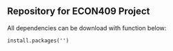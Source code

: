 ## Repository for ECON409 Project

All dependencies can be download with function below: 


` install.packages('') ` 
